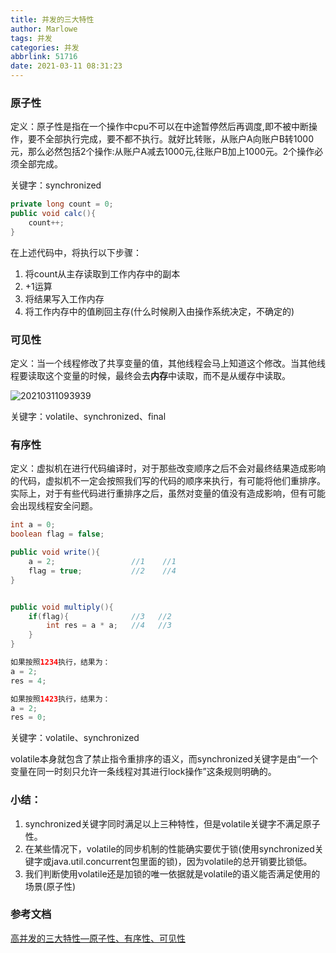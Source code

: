```yaml
---
title: 并发的三大特性
author: Marlowe
tags: 并发
categories: 并发
abbrlink: 51716
date: 2021-03-11 08:31:23
---
```

<!--more-->

### 原子性

定义：原子性是指在一个操作中cpu不可以在中途暂停然后再调度,即不被中断操作，要不全部执行完成，要不都不执行。就好比转账，从账户A向账户B转1000元，那么必然包括2个操作:从账户A减去1000元,往账户B加上1000元。2个操作必须全部完成。

关键字：synchronized

```java
private long count = 0;
public void calc(){
    count++;
}
```

在上述代码中，将执行以下步骤：
1. 将count从主存读取到工作内存中的副本
2. +1运算
3. 将结果写入工作内存
4. 将工作内存中的值刷回主存(什么时候刷入由操作系统决定，不确定的)


### 可见性

定义：当一个线程修改了共享变量的值，其他线程会马上知道这个修改。当其他线程要读取这个变量的时候，最终会去**内存**中读取，而不是从缓存中读取。

![20210311093939](http://marlowe.oss-cn-beijing.aliyuncs.com/img/20210311093939.png)

关键字：volatile、synchronized、final

### 有序性

定义：虚拟机在进行代码编译时，对于那些改变顺序之后不会对最终结果造成影响的代码，虚拟机不一定会按照我们写的代码的顺序来执行，有可能将他们重排序。实际上，对于有些代码进行重排序之后，虽然对变量的值没有造成影响，但有可能会出现线程安全问题。

```java
int a = 0;
boolean flag = false;

public void write(){
    a = 2;                 //1    //1
    flag = true;           //2    //4
} 


public void multiply(){
    if(flag){              //3   //2
        int res = a * a;   //4   //3
    }                      
}
```
```java
如果按照1234执行，结果为：
a = 2;
res = 4;

如果按照1423执行，结果为：
a = 2;
res = 0;
```

关键字：volatile、synchronized

volatile本身就包含了禁止指令重排序的语义，而synchronized关键字是由“一个变量在同一时刻只允许一条线程对其进行lock操作”这条规则明确的。


### 小结：
1. synchronized关键字同时满足以上三种特性，但是volatile关键字不满足原子性。
2. 在某些情况下，volatile的同步机制的性能确实要优于锁(使用synchronized关键字或java.util.concurrent包里面的锁)，因为volatile的总开销要比锁低。
3. 我们判断使用volatile还是加锁的唯一依据就是volatile的语义能否满足使用的场景(原子性)

### 参考文档
[高并发的三大特性—原子性、有序性、可见性](https://zhuanlan.zhihu.com/p/94145504)



